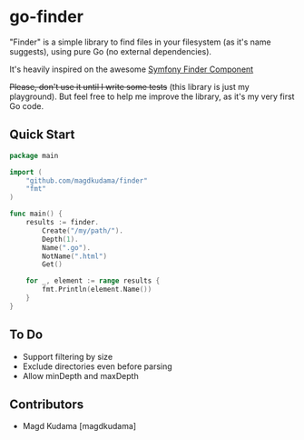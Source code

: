 go-finder
=========

"Finder" is a simple library to find files in your filesystem (as it's name suggests), using pure Go (no external dependencies).

It's heavily inspired on the awesome [Symfony Finder Component](https://github.com/symfony/Finder)

~~Please, don't use it until I write some tests~~ (this library is just my playground). But feel free to help me improve the library, as it's my very first Go code.

## Quick Start

```go
package main

import (
	"github.com/magdkudama/finder"
	"fmt"
)

func main() {
	results := finder.
		Create("/my/path/").
		Depth(1).
		Name(".go").
		NotName(".html")
		Get()

	for _, element := range results {
		fmt.Println(element.Name())
	}
}
```

## To Do

* Support filtering by size
* Exclude directories even before parsing
* Allow minDepth and maxDepth

## Contributors

- Magd Kudama [magdkudama]